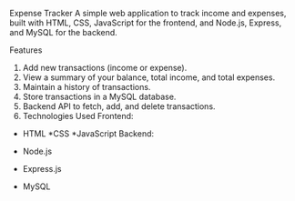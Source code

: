 Expense Tracker
A simple web application to track income and expenses, built with HTML, CSS, JavaScript for the frontend, and Node.js, Express, and MySQL for the backend.

Features
1) Add new transactions (income or expense).
2) View a summary of your balance, total income, and total expenses.
3) Maintain a history of transactions.
4) Store transactions in a MySQL database.
5) Backend API to fetch, add, and delete transactions.
6) Technologies Used
Frontend:

* HTML
*CSS
*JavaScript
Backend:

* Node.js
* Express.js
* MySQL
